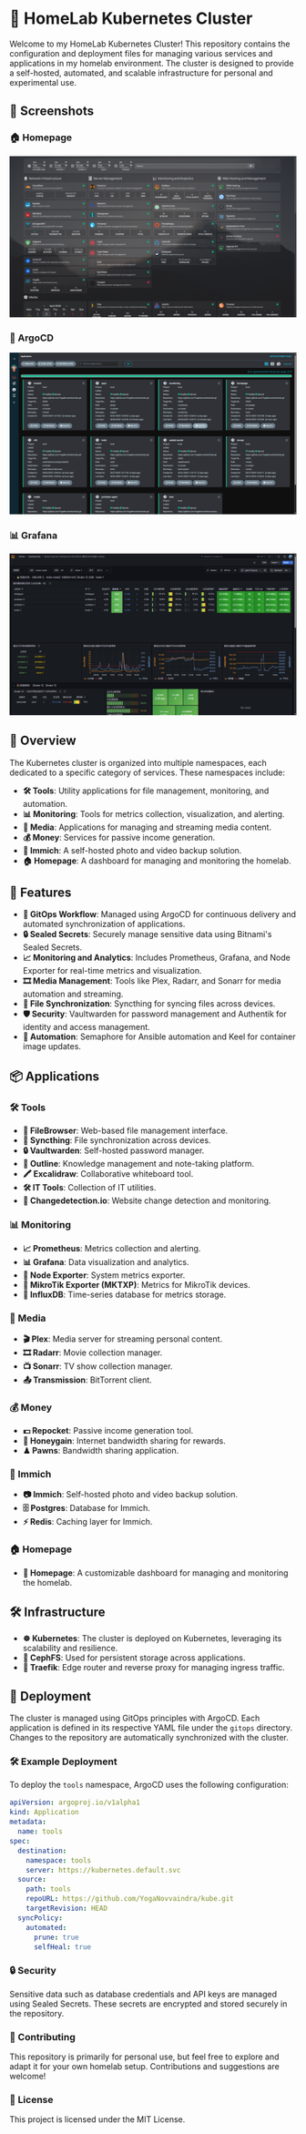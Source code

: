 # 🏡 HomeLab Kubernetes Cluster

Welcome to my HomeLab Kubernetes Cluster! This repository contains the configuration and deployment files for managing various services and applications in my homelab environment. The cluster is designed to provide a self-hosted, automated, and scalable infrastructure for personal and experimental use.

## 📸 Screenshots

### 🏠 Homepage
![Homepage](images/homepage.png)

### 🚀 ArgoCD
![ArgoCD](images/argocd.png)

### 📊 Grafana
![Grafana](images/grafana.png)

## 🌟 Overview

The Kubernetes cluster is organized into multiple namespaces, each dedicated to a specific category of services. These namespaces include:

- **🛠 Tools**: Utility applications for file management, monitoring, and automation.
- **📊 Monitoring**: Tools for metrics collection, visualization, and alerting.
- **🎥 Media**: Applications for managing and streaming media content.
- **💰 Money**: Services for passive income generation.
- **📸 Immich**: A self-hosted photo and video backup solution.
- **🏠 Homepage**: A dashboard for managing and monitoring the homelab.

## 🚀 Features

- **🔄 GitOps Workflow**: Managed using ArgoCD for continuous delivery and automated synchronization of applications.
- **🔒 Sealed Secrets**: Securely manage sensitive data using Bitnami's Sealed Secrets.
- **📈 Monitoring and Analytics**: Includes Prometheus, Grafana, and Node Exporter for real-time metrics and visualization.
- **🎞 Media Management**: Tools like Plex, Radarr, and Sonarr for media automation and streaming.
- **🔗 File Synchronization**: Syncthing for syncing files across devices.
- **🛡 Security**: Vaultwarden for password management and Authentik for identity and access management.
- **🤖 Automation**: Semaphore for Ansible automation and Keel for container image updates.

## 📦 Applications

### 🛠 Tools
- **📂 FileBrowser**: Web-based file management interface.
- **🔗 Syncthing**: File synchronization across devices.
- **🔒 Vaultwarden**: Self-hosted password manager.
- **📝 Outline**: Knowledge management and note-taking platform.
- **🖍 Excalidraw**: Collaborative whiteboard tool.
- **🛠 IT Tools**: Collection of IT utilities.
- **🔔 Changedetection.io**: Website change detection and monitoring.

### 📊 Monitoring
- **📈 Prometheus**: Metrics collection and alerting.
- **📊 Grafana**: Data visualization and analytics.
- **📡 Node Exporter**: System metrics exporter.
- **📶 MikroTik Exporter (MKTXP)**: Metrics for MikroTik devices.
- **📅 InfluxDB**: Time-series database for metrics storage.

### 🎥 Media
- **🎬 Plex**: Media server for streaming personal content.
- **🎞 Radarr**: Movie collection manager.
- **📺 Sonarr**: TV show collection manager.
- **📤 Transmission**: BitTorrent client.

### 💰 Money
- **💵 Repocket**: Passive income generation tool.
- **🐝 Honeygain**: Internet bandwidth sharing for rewards.
- **♟ Pawns**: Bandwidth sharing application.

### 📸 Immich
- **📷 Immich**: Self-hosted photo and video backup solution.
- **🗄 Postgres**: Database for Immich.
- **⚡ Redis**: Caching layer for Immich.

### 🏠 Homepage
- **🏡 Homepage**: A customizable dashboard for managing and monitoring the homelab.

## 🛠 Infrastructure

- **☸ Kubernetes**: The cluster is deployed on Kubernetes, leveraging its scalability and resilience.
- **📂 CephFS**: Used for persistent storage across applications.
- **🚦 Traefik**: Edge router and reverse proxy for managing ingress traffic.

## 📜 Deployment

The cluster is managed using GitOps principles with ArgoCD. Each application is defined in its respective YAML file under the `gitops` directory. Changes to the repository are automatically synchronized with the cluster.

### 🛠 Example Deployment

To deploy the `tools` namespace, ArgoCD uses the following configuration:

```yaml
apiVersion: argoproj.io/v1alpha1
kind: Application
metadata:
  name: tools
spec:
  destination:
    namespace: tools
    server: https://kubernetes.default.svc
  source:
    path: tools
    repoURL: https://github.com/YogaNovvaindra/kube.git
    targetRevision: HEAD
  syncPolicy:
    automated:
      prune: true
      selfHeal: true
```
### 🔒 Security

Sensitive data such as database credentials and API keys are managed using Sealed Secrets. These secrets are encrypted and stored securely in the repository.

### 🤝 Contributing
This repository is primarily for personal use, but feel free to explore and adapt it for your own homelab setup. Contributions and suggestions are welcome!

### 📜 License
This project is licensed under the MIT License.